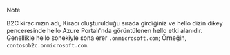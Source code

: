> [!NOTE]
> B2C kiracınızın adı, Kiracı oluşturulduğu sırada girdiğiniz ve hello dizin dikey penceresinde hello Azure Portalı'nda görüntülenen hello etki alanıdır.  Genellikle hello sonekiyle sona erer `.onmicrosoft.com`; Örneğin, `contosob2c.onmicrosoft.com`.
> 
> 

